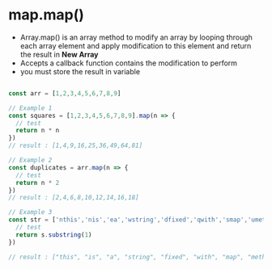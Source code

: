 # map.map()

- Array.map() is an array method to modify an array by looping through  each array element and apply modification to this element and return the result in **New Array**
- Accepts a callback function contains the modification to perform
- you must store the result in variable


```javascript

const arr = [1,2,3,4,5,6,7,8,9]

// Example 1
const squares = [1,2,3,4,5,6,7,8,9].map(n => {
  // test
  return n * n
})
// result : [1,4,9,16,25,36,49,64,81]

// Example 2
const duplicates = arr.map(n => {
  // test
  return n * 2
})
// result : [2,4,6,8,10,12,14,16,18]

// Example 3
const str = ['nthis','nis','ea','wstring','dfixed','qwith','smap','umethod'].map(s => {
  // test
  return s.substring(1)
})

// result : ["this", "is", "a", "string", "fixed", "with", "map", "method"]

```

